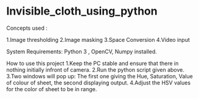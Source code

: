 # Invisible_cloth_using_python
Concepts used :

1.Image thresholding
2.Image masking
3.Space Conversion
4.Video input

System Requirements: Python 3 , OpenCV, Numpy installed.

How to use this project
1.Keep the PC stable and ensure that there in nothing initially infront of camera.
2.Run the python script given above.
3.Two windows will pop up: The first one giving the Hue, Saturation, Value of colour of sheet, the second displaying output.
4.Adjust the HSV values for the color of sheet to be in range.

